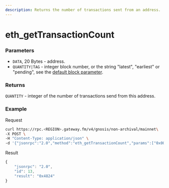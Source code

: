 ```yaml
---
description: Returns the number of transactions sent from an address.
---
```


# eth_getTransactionCount

### Parameters

- `DATA`, 20 Bytes - address.
- `QUANTITY|TAG` - integer block number, or the string "latest", "earliest" or "pending", see the [default block parameter](https://eth.wiki/json-rpc/API#the-default-block-parameter).

### Returns

`QUANTITY` - integer of the number of transactions send from this address.

### **Example**

Request

```bash
curl https://rpc.<REGION>.gateway.fm/v4/gnosis/non-archival/mainnet\
-X POST \
-H "Content-Type: application/json" \
-d '{"jsonrpc":"2.0","method":"eth_getTransactionCount","params":["0x00000000092769687eeb04fdc990c363eddefec2","latest"],"id":13}'
```

Result

```javascript
{
    "jsonrpc": "2.0",
    "id": 13,
    "result": "0x4824"
}
```
